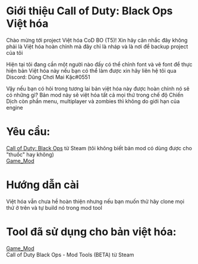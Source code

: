 # Giới thiệu Call of Duty: Black Ops Việt hóa

Chào mừng tới project Việt hóa CoD BO (T5)! Xin hãy cân nhắc đây không phải là Việt hóa hoàn chỉnh mà đây chỉ là nháp và là nơi để backup project của tôi

Hiện tại tôi đang cần một người nào đấy có thể chỉnh font và vẽ font để thực hiện bản Việt hóa này nếu bạn có thể làm được xin hãy liên hệ tôi qua Discord: Dũng Chơi Mai Kặc#0551

Vậy nếu bạn có hỏi trong tương lai bản việt hóa này được hoàn chỉnh nó sẽ có những gì? Bản mod này sẽ việt hóa tất cả mọi thứ trong chế độ Chiến Dịch còn phần menu, multiplayer và zombies thì không do giới hạn của engine

# Yêu cầu:
[Call of Duty: Black Ops](https://store.steampowered.com/app/42700/Call_of_Duty_Black_Ops/) từ Steam (tôi không biết bản mod có dùng được cho "thuốc" hay không) <br />
[Game_Mod](https://github.com/Nukem9/LinkerMod/releases)

# Hướng dẫn cài
Việt hóa vẫn chưa hề hoàn thiện nhưng nếu bạn muốn thử hãy clone mọi thứ ở trên và tự build nó trong mod tool

# Tool đã sử dụng cho bản việt hóa:
[Game_Mod](https://github.com/Nukem9/LinkerMod/releases) <br />
Call of Duty Black Ops - Mod Tools (BETA) từ Steam <br />
